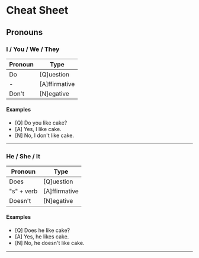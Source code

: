 # Cheat Sheet

## Pronouns

### I / You / We / They

| Pronoun | Type          |
| ------- | ------------- |
| Do      | [Q]uestion    |
| -       | [A]ffirmative |
| Don't   | [N]egative    |

#### Examples

- [Q] Do you like cake?
- [A] Yes, I like cake.
- [N] No, I don't like cake.

---

### He / She / It

| Pronoun    | Type          |
| ---------- | ------------- |
| Does       | [Q]uestion    |
| "s" + verb | [A]ffirmative |
| Doesn't    | [N]egative    |

#### Examples

- [Q] Does he like cake?
- [A] Yes, he likes cake.
- [N] No, he doesn't like cake.

---
